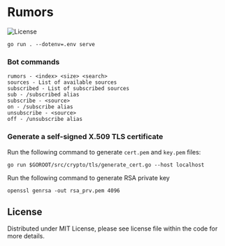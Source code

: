 # Rumors

![License](https://img.shields.io/dub/l/vibe-d.svg)

```shell
go run . --dotenv=.env serve
```

### Bot commands

```shell
rumors - <index> <size> <search>
sources - List of available sources
subscribed - List of subscribed sources
sub - /subscribed alias
subscribe - <source>
on - /subscribe alias
unsubscribe - <source>
off - /unsubscribe alias
```

### Generate a self-signed X.509 TLS certificate

Run the following command to generate `cert.pem` and `key.pem` files:

```shell
go run $GOROOT/src/crypto/tls/generate_cert.go --host localhost
```

Run the following command to generate RSA private key

```shell
openssl genrsa -out rsa_prv.pem 4096
```

## License

Distributed under MIT License, please see license file within the code for more details.
